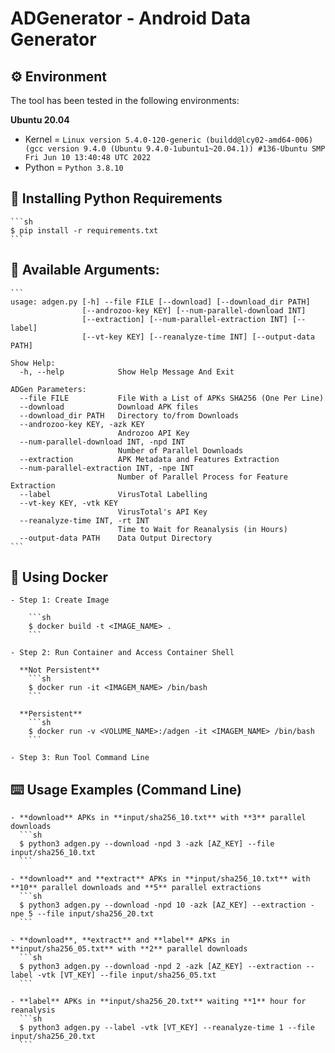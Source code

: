 # ADGenerator - Android Data Generator

## :gear: Environment

The tool has been tested in the following environments:

**Ubuntu 20.04**

- Kernel = `Linux version 5.4.0-120-generic (buildd@lcy02-amd64-006) (gcc version 9.4.0 (Ubuntu 9.4.0-1ubuntu1~20.04.1)) #136-Ubuntu SMP Fri Jun 10 13:40:48 UTC 2022`
- Python = `Python 3.8.10`


## :memo: Installing Python Requirements

    ```sh
    $ pip install -r requirements.txt
    ```

## :pushpin: Available Arguments:

    ```
    usage: adgen.py [-h] --file FILE [--download] [--download_dir PATH]
                    [--androzoo-key KEY] [--num-parallel-download INT]
                    [--extraction] [--num-parallel-extraction INT] [--label]
                    [--vt-key KEY] [--reanalyze-time INT] [--output-data PATH]

    Show Help:
      -h, --help            Show Help Message And Exit

    ADGen Parameters:
      --file FILE           File With a List of APKs SHA256 (One Per Line)
      --download            Download APK files
      --download_dir PATH   Directory to/from Downloads
      --androzoo-key KEY, -azk KEY
                            Androzoo API Key
      --num-parallel-download INT, -npd INT
                            Number of Parallel Downloads
      --extraction          APK Metadata and Features Extraction
      --num-parallel-extraction INT, -npe INT
                            Number of Parallel Process for Feature Extraction
      --label               VirusTotal Labelling
      --vt-key KEY, -vtk KEY
                            VirusTotal's API Key
      --reanalyze-time INT, -rt INT
                            Time to Wait for Reanalysis (in Hours)
      --output-data PATH    Data Output Directory
    ```

## :whale: Using Docker

    - Step 1: Create Image

        ```sh
        $ docker build -t <IMAGE_NAME> .
        ```

    - Step 2: Run Container and Access Container Shell

      **Not Persistent**
        ```sh
        $ docker run -it <IMAGEM_NAME> /bin/bash
        ```

      **Persistent**
        ```sh
        $ docker run -v <VOLUME_NAME>:/adgen -it <IMAGEM_NAME> /bin/bash
        ```

    - Step 3: Run Tool Command Line

## :keyboard: Usage Examples (Command Line)

    - **download** APKs in **input/sha256_10.txt** with **3** parallel downloads
      ```sh
      $ python3 adgen.py --download -npd 3 -azk [AZ_KEY] --file input/sha256_10.txt
      ```

    - **download** and **extract** APKs in **input/sha256_10.txt** with **10** parallel downloads and **5** parallel extractions
      ```sh
      $ python3 adgen.py --download -npd 10 -azk [AZ_KEY] --extraction -npe 5 --file input/sha256_20.txt
      ```

    - **download**, **extract** and **label** APKs in **input/sha256_05.txt** with **2** parallel downloads
      ```sh
      $ python3 adgen.py --download -npd 2 -azk [AZ_KEY] --extraction --label -vtk [VT_KEY] --file input/sha256_05.txt
      ```

    - **label** APKs in **input/sha256_20.txt** waiting **1** hour for reanalysis
      ```sh
      $ python3 adgen.py --label -vtk [VT_KEY] --reanalyze-time 1 --file input/sha256_20.txt
      ```

